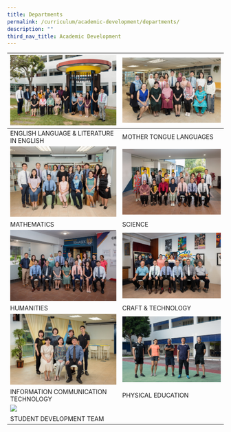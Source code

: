 ```yaml
---
title: Departments
permalink: /curriculum/academic-development/departments/
description: ""
third_nav_title: Academic Development
---
```

<table class="tg">
<thead>
  <tr>
    <th class="tg-0lax"><img style="width:500px" src="/images/20220112%20Temasek%20Sec%20Department%20Photographs%2011764.jpg"></th>
    <th class="tg-0lax"><img style="width:500px" src="/images/20220112%20Temasek%20Sec%20Department%20Photographs%2011815.jpg"></th>
  </tr>
</thead>
<tbody>
  <tr>
    <td class="tg-0lax">ENGLISH LANGUAGE &amp; LITERATURE IN ENGLISH
    </td><td class="tg-0lax">MOTHER TONGUE LANGUAGES
  </td></tr>
  <tr>
    <td class="tg-0lax"><img style="width:500px" src="/images/20220112%20Temasek%20Sec%20Department%20Photographs%2011798.jpg"></td>
    <td class="tg-0lax"><img style="width:500px" src="/images/20220112%20Temasek%20Sec%20Department%20Photographs%2011743.jpg"></td>
  </tr>
  <tr>
    <td class="tg-0lax">MATHEMATICS
    </td><td class="tg-0lax">SCIENCE
  </td></tr>
  <tr>
    <td class="tg-0lax"><img style="width:500px" src="/images/20220323%20Temasek%20Sec%20Department%20Photographs%208651.jpg"></td>
    <td class="tg-0lax"><img style="width:500px" src="/images/20220323%20Temasek%20Sec%20Department%20Photographs%208673.jpg"></td>
  </tr>
  <tr>
    <td class="tg-0lax">HUMANITIES
    </td><td class="tg-0lax">CRAFT &amp; TECHNOLOGY
  </td></tr>
  <tr>
    <td class="tg-0lax"><img style="width:500px" src="/images/20220323%20Temasek%20Sec%20Department%20Photographs%208734.jpg"></td>
    <td class="tg-0lax"><img style="width:500px" src="/images/20220112%20Temasek%20Sec%20Department%20Photographs%2011698.jpg"></td>
  </tr>
  <tr>
    <td class="tg-0lax">INFORMATION COMMUNICATION TECHNOLOGY
    </td><td class="tg-0lax">PHYSICAL EDUCATION
  </td></tr>
  <tr>
    <td class="tg-0lax"><img style="width:500px" src="/images/nd.png"></td>
    <td class="tg-0lax"></td>
  </tr>
  <tr>
    <td class="tg-0lax">STUDENT DEVELOPMENT TEAM</td><td class="tg-0lax"></td>
  </tr>
</tbody>
</table>